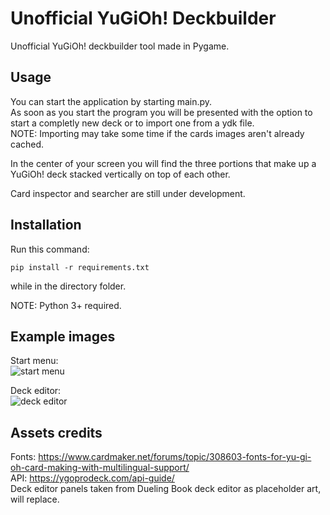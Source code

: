 # Unofficial YuGiOh! Deckbuilder
Unofficial YuGiOh! deckbuilder tool made in Pygame.

## Usage
You can start the application by starting main.py.  
As soon as you start the program you will be presented with the option to start a completly new deck or to import one from a ydk file.   
NOTE: Importing may take some time if the cards images aren't already cached.

In the center of your screen you will find the three portions that make up a YuGiOh! deck stacked vertically on top of each other.

Card inspector and searcher are still under development.

## Installation

Run this command:
```
pip install -r requirements.txt
```
while in the directory folder.

NOTE: Python 3+ required.

## Example images  

Start menu:  
![start menu](https://github.com/user-attachments/assets/a5b25ccb-136a-446a-85e9-1ba31a4bc7c8)  

Deck editor:  
![deck editor](https://github.com/user-attachments/assets/14fb0f93-e27c-401d-ae50-d3890a11d0e2)

## Assets credits
Fonts: https://www.cardmaker.net/forums/topic/308603-fonts-for-yu-gi-oh-card-making-with-multilingual-support/  
API: https://ygoprodeck.com/api-guide/  
Deck editor panels taken from Dueling Book deck editor as placeholder art, will replace.
